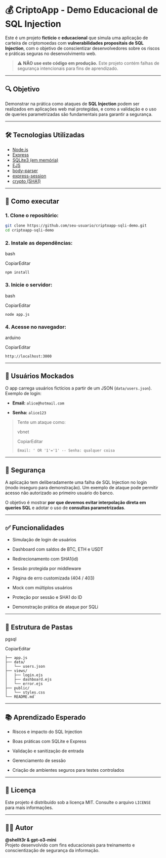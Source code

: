 # 💰 CriptoApp - Demo Educacional de SQL Injection

Este é um projeto **fictício** e **educacional** que simula uma aplicação de carteira de criptomoedas com **vulnerabilidades propositais de SQL Injection**, com o objetivo de conscientizar desenvolvedores sobre os riscos e práticas seguras no desenvolvimento web.

> ⚠️ **NÃO use este código em produção.** Este projeto contém falhas de segurança intencionais para fins de aprendizado.

---

## 🔍 Objetivo

Demonstrar na prática como ataques de **SQL Injection** podem ser realizados em aplicações web mal protegidas, e como a validação e o uso de queries parametrizadas são fundamentais para garantir a segurança.

---

## 🛠️ Tecnologias Utilizadas

- [Node.js](https://nodejs.org/)
- [Express](https://expressjs.com/)
- [SQLite3 (em memória)](https://www.sqlite.org/)
- [EJS](https://ejs.co/)
- [body-parser](https://www.npmjs.com/package/body-parser)
- [express-session](https://www.npmjs.com/package/express-session)
- [crypto (SHA1)](https://nodejs.org/api/crypto.html)

---

## 🚀 Como executar

### 1. Clone o repositório:

```bash
git clone https://github.com/seu-usuario/criptoapp-sqli-demo.git
cd criptoapp-sqli-demo
```

### 2\. Instale as dependências:

bash

CopiarEditar

`npm install`

### 3\. Inicie o servidor:

bash

CopiarEditar

`node app.js`

### 4\. Acesse no navegador:

arduino

CopiarEditar

`http://localhost:3000`

* * * * *

👥 Usuários Mockados
--------------------

O app carrega usuários fictícios a partir de um JSON (`data/users.json`). Exemplo de login:

-   **Email:** `alice@hotmail.com`

-   **Senha:** `alice123`

> Tente um ataque como:
>
> vbnet
>
> CopiarEditar
>
> `Email: ' OR '1'='1' --
> Senha: qualquer coisa`

* * * * *

🔐 Segurança
------------

A aplicação tem deliberadamente uma falha de SQL Injection no login (modo inseguro para demonstração). Um exemplo de ataque pode permitir acesso não autorizado ao primeiro usuário do banco.

O objetivo é mostrar **por que devemos evitar interpolação direta em queries SQL** e adotar o uso de **consultas parametrizadas**.

* * * * *

✅ Funcionalidades
-----------------

-   Simulação de login de usuários

-   Dashboard com saldos de BTC, ETH e USDT

-   Redirecionamento com SHA1(id)

-   Sessão protegida por middleware

-   Página de erro customizada (404 / 403)

-   Mock com múltiplos usuários

-   Proteção por sessão e SHA1 do ID

-   Demonstração prática de ataque por SQLi

* * * * *

📁 Estrutura de Pastas
----------------------

pgsql

CopiarEditar

```.
├── app.js
├── data/
│   └── users.json
├── views/
│   ├── login.ejs
│   ├── dashboard.ejs
│   └── error.ejs
├── public/
│   └── styles.css
└── README.md`
```
* * * * *

📚 Aprendizado Esperado
-----------------------

-   Riscos e impacto do SQL Injection

-   Boas práticas com SQLite e Express

-   Validação e sanitização de entrada

-   Gerenciamento de sessão

-   Criação de ambientes seguros para testes controlados

* * * * *

📜 Licença
----------

Este projeto é distribuído sob a licença MIT. Consulte o arquivo `LICENSE` para mais informações.

* * * * *

👨‍🏫 Autor
-----------

**@shellt3r & gpt-o3-mini**\
Projeto desenvolvido com fins educacionais para treinamento e conscientização de segurança da informação.
